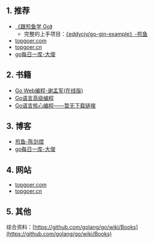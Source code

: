 

## 1. 推荐

* [《跟煎鱼学 Go》](https://eddycjy.com/go-categories/)
    * 完整的上手项目：[《eddycjy/go-gin-example》-煎鱼](https://github.com/EDDYCJY/go-gin-example/blob/master/README_ZH.md)
* [topgoer.com](http://www.topgoer.com/%E5%85%B6%E4%BB%96/Swagger.html?h=swaggo)
* [topgoer.cn](https://www.topgoer.cn/docs/goquestions/goquestions-1cjh2jsk14499)
* [go每日一库-大俊](https://darjun.github.io/tags/go-每日一库/page/2/)



## 2. 书籍

* [Go Web编程-谢孟军(在线版)](https://github.com/astaxie/build-web-application-with-golang/blob/master/zh/preface.md)
* [Go语言高级编程](https://chai2010.gitbooks.io/advanced-go-programming-book/content/)
* [Go语言核心编程——暂无下载链接]()

## 3. 博客

* [煎鱼-陈剑煜](https://eddycjy.com/posts/)
* [go每日一库-大俊](https://darjun.github.io/tags/go-每日一库/page/2/)


## 4. 网站

* [topgoer.com](http://www.topgoer.com/%E5%85%B6%E4%BB%96/Swagger.html?h=swaggo)
* [topgoer.cn](https://www.topgoer.cn/docs/goquestions/goquestions-1cjh2jsk14499)

## 5. 其他

综合资料：[https://github.com/golang/go/wiki/Books](https://github.com/golang/go/wiki/Books)
